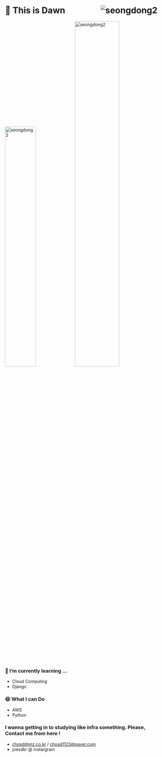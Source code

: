 <div>
  <h1>👋 This is Dawn<img align="right"src="https://komarev.com/ghpvc/?username=seongdong2" alt="seongdong2" />
</h1>
 <p>
    <img src="https://github-readme-stats.vercel.app/api/top-langs/?username=seongdong2&layout=compact&hide=html&langs_count=6" alt="seongdong2" width="45%" />
   <img src=https://github-readme-stats.vercel.app/api?username=seongdong2&count_private=true&show_icons=true" alt="seongdong2"  width="54%"/>
  </p>
</div>

### 🌱 I’m currently learning ...                                                                                                                                                                                                                    
- Cloud Computing
- Django
                                                                                                                                                                                                                                                       
                                                                                                                                            
### 😄 What I can Do                                                                                                                                            
- AWS
- Python                                                                                                                                                                                                                                                                                       

                                                                                                                                           
                                                                                                                                          
### I wanna getting in to studying like infra something. Please, Contact me from here !
- chosd@mz.co.kr / chosd1123@naver.com
- joesdkr @ instargram                                                                                                                   
                                                                                                                                       
<!--
**seongdong2/seongdong2** is a ✨ _special_ ✨ repository because its `README.md` (this file) appears on your GitHub profile.

Here are some ideas to get you started:

- 🔭 I’m currently working on ...
- 🌱 I’m currently learning ...
- 👯 I’m looking to collaborate on ...
- 🤔 I’m looking for help with ...
- 💬 Ask me about ...
- 📫 How to reach me: ...
- 😄 Pronouns: ...
- ⚡ Fun fact: ...
-->
                                                                                                                                            

                                                                                                                                            
